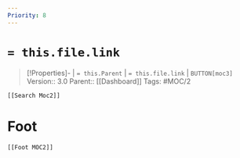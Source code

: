 ```yaml
---
Priority: 8
---
```

# `= this.file.link` 
>[!Properties]- | `= this.Parent` | `= this.file.link` | `BUTTON[moc3]`
>Version:: 3.0
>Parent:: [[Dashboard]]
> Tags: #MOC/2
```meta-bind-embed
[[Search Moc2]]
```







# Foot
```meta-bind-embed
[[Foot MOC2]]
```